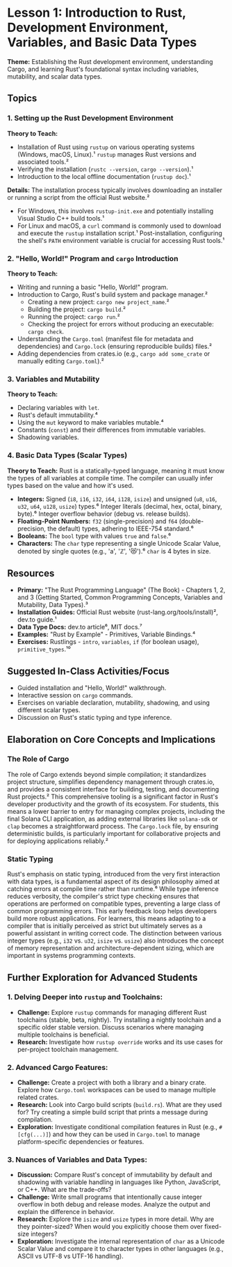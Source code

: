 # Lesson 1: Introduction to Rust, Development Environment, Variables, and Basic Data Types

**Theme:** Establishing the Rust development environment, understanding Cargo, and learning Rust's foundational syntax including variables, mutability, and scalar data types.

## Topics

### 1. Setting up the Rust Development Environment

**Theory to Teach:**

- Installation of Rust using `rustup` on various operating systems (Windows, macOS, Linux).¹ `rustup` manages Rust versions and associated tools.²
- Verifying the installation (`rustc --version`, `cargo --version`).¹
- Introduction to the local offline documentation (`rustup doc`).¹

**Details:**
The installation process typically involves downloading an installer or running a script from the official Rust website.²

- For Windows, this involves `rustup-init.exe` and potentially installing Visual Studio C++ build tools.¹
- For Linux and macOS, a `curl` command is commonly used to download and execute the `rustup` installation script.¹
  Post-installation, configuring the shell's `PATH` environment variable is crucial for accessing Rust tools.¹

### 2. "Hello, World!" Program and `cargo` Introduction

**Theory to Teach:**

- Writing and running a basic "Hello, World!" program.
- Introduction to Cargo, Rust's build system and package manager.²
  - Creating a new project: `cargo new project_name`.²
  - Building the project: `cargo build`.²
  - Running the project: `cargo run`.²
  - Checking the project for errors without producing an executable: `cargo check`.
- Understanding the `Cargo.toml` (manifest file for metadata and dependencies) and `Cargo.lock` (ensuring reproducible builds) files.²
- Adding dependencies from crates.io (e.g., `cargo add some_crate` or manually editing `Cargo.toml`).²

### 3. Variables and Mutability

**Theory to Teach:**

- Declaring variables with `let`.
- Rust's default immutability.⁴
- Using the `mut` keyword to make variables mutable.⁴
- Constants (`const`) and their differences from immutable variables.
- Shadowing variables.

### 4. Basic Data Types (Scalar Types)

**Theory to Teach:**
Rust is a statically-typed language, meaning it must know the types of all variables at compile time. The compiler can usually infer types based on the value and how it's used.

- **Integers:** Signed (`i8`, `i16`, `i32`, `i64`, `i128`, `isize`) and unsigned (`u8`, `u16`, `u32`, `u64`, `u128`, `usize`) types.⁶ Integer literals (decimal, hex, octal, binary, byte).⁶ Integer overflow behavior (debug vs. release builds).
- **Floating-Point Numbers:** `f32` (single-precision) and `f64` (double-precision, the default) types, adhering to IEEE-754 standard.⁶
- **Booleans:** The `bool` type with values `true` and `false`.⁶
- **Characters:** The `char` type representing a single Unicode Scalar Value, denoted by single quotes (e.g., 'a', 'ℤ', '😻').⁶ `char` is 4 bytes in size.

## Resources

- **Primary:** "The Rust Programming Language" (The Book) - Chapters 1, 2, and 3 (Getting Started, Common Programming Concepts, Variables and Mutability, Data Types).³
- **Installation Guides:** Official Rust website (rust-lang.org/tools/install)², dev.to guide.¹
- **Data Type Docs:** dev.to article⁶, MIT docs.⁷
- **Examples:** "Rust by Example" - Primitives, Variable Bindings.⁴
- **Exercises:** Rustlings - `intro`, `variables`, `if` (for boolean usage), `primitive_types`.¹⁰

## Suggested In-Class Activities/Focus

- Guided installation and "Hello, World!" walkthrough.
- Interactive session on `cargo` commands.
- Exercises on variable declaration, mutability, shadowing, and using different scalar types.
- Discussion on Rust's static typing and type inference.

## Elaboration on Core Concepts and Implications

### The Role of Cargo

The role of Cargo extends beyond simple compilation; it standardizes project structure, simplifies dependency management through crates.io, and provides a consistent interface for building, testing, and documenting Rust projects.² This comprehensive tooling is a significant factor in Rust's developer productivity and the growth of its ecosystem. For students, this means a lower barrier to entry for managing complex projects, including the final Solana CLI application, as adding external libraries like `solana-sdk` or `clap` becomes a straightforward process. The `Cargo.lock` file, by ensuring deterministic builds, is particularly important for collaborative projects and for deploying applications reliably.²

### Static Typing

Rust's emphasis on static typing, introduced from the very first interaction with data types, is a fundamental aspect of its design philosophy aimed at catching errors at compile time rather than runtime.⁶ While type inference reduces verbosity, the compiler's strict type checking ensures that operations are performed on compatible types, preventing a large class of common programming errors. This early feedback loop helps developers build more robust applications. For learners, this means adapting to a compiler that is initially perceived as strict but ultimately serves as a powerful assistant in writing correct code. The distinction between various integer types (e.g., `i32` vs. `u32`, `isize` vs. `usize`) also introduces the concept of memory representation and architecture-dependent sizing, which are important in systems programming contexts.

## Further Exploration for Advanced Students

### 1. Delving Deeper into `rustup` and Toolchains:

- **Challenge:** Explore `rustup` commands for managing different Rust toolchains (stable, beta, nightly). Try installing a nightly toolchain and a specific older stable version. Discuss scenarios where managing multiple toolchains is beneficial.
- **Research:** Investigate how `rustup override` works and its use cases for per-project toolchain management.

### 2. Advanced Cargo Features:

- **Challenge:** Create a project with both a library and a binary crate. Explore how `Cargo.toml` workspaces can be used to manage multiple related crates.
- **Research:** Look into Cargo build scripts (`build.rs`). What are they used for? Try creating a simple build script that prints a message during compilation.
- **Exploration:** Investigate conditional compilation features in Rust (e.g., `#[cfg(...)]`) and how they can be used in `Cargo.toml` to manage platform-specific dependencies or features.

### 3. Nuances of Variables and Data Types:

- **Discussion:** Compare Rust's concept of immutability by default and shadowing with variable handling in languages like Python, JavaScript, or C++. What are the trade-offs?
- **Challenge:** Write small programs that intentionally cause integer overflow in both debug and release modes. Analyze the output and explain the difference in behavior.
- **Research:** Explore the `isize` and `usize` types in more detail. Why are they pointer-sized? When would you explicitly choose them over fixed-size integers?
- **Exploration:** Investigate the internal representation of `char` as a Unicode Scalar Value and compare it to character types in other languages (e.g., ASCII vs UTF-8 vs UTF-16 handling).
